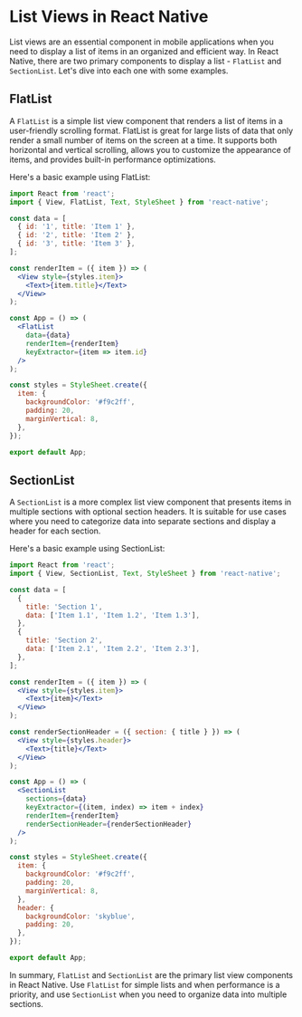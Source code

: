 # List Views in React Native

List views are an essential component in mobile applications when you need to display a list of items in an organized and efficient way. In React Native, there are two primary components to display a list - `FlatList` and `SectionList`. Let's dive into each one with some examples.

## FlatList

A `FlatList` is a simple list view component that renders a list of items in a user-friendly scrolling format. FlatList is great for large lists of data that only render a small number of items on the screen at a time. It supports both horizontal and vertical scrolling, allows you to customize the appearance of items, and provides built-in performance optimizations.

Here's a basic example using FlatList:

```jsx
import React from 'react';
import { View, FlatList, Text, StyleSheet } from 'react-native';

const data = [
  { id: '1', title: 'Item 1' },
  { id: '2', title: 'Item 2' },
  { id: '3', title: 'Item 3' },
];

const renderItem = ({ item }) => (
  <View style={styles.item}>
    <Text>{item.title}</Text>
  </View>
);

const App = () => (
  <FlatList
    data={data}
    renderItem={renderItem}
    keyExtractor={item => item.id}
  />
);

const styles = StyleSheet.create({
  item: {
    backgroundColor: '#f9c2ff',
    padding: 20,
    marginVertical: 8,
  },
});

export default App;
```

## SectionList

A `SectionList` is a more complex list view component that presents items in multiple sections with optional section headers. It is suitable for use cases where you need to categorize data into separate sections and display a header for each section.

Here's a basic example using SectionList:

```jsx
import React from 'react';
import { View, SectionList, Text, StyleSheet } from 'react-native';

const data = [
  {
    title: 'Section 1',
    data: ['Item 1.1', 'Item 1.2', 'Item 1.3'],
  },
  {
    title: 'Section 2',
    data: ['Item 2.1', 'Item 2.2', 'Item 2.3'],
  },
];

const renderItem = ({ item }) => (
  <View style={styles.item}>
    <Text>{item}</Text>
  </View>
);

const renderSectionHeader = ({ section: { title } }) => (
  <View style={styles.header}>
    <Text>{title}</Text>
  </View>
);

const App = () => (
  <SectionList
    sections={data}
    keyExtractor={(item, index) => item + index}
    renderItem={renderItem}
    renderSectionHeader={renderSectionHeader}
  />
);

const styles = StyleSheet.create({
  item: {
    backgroundColor: '#f9c2ff',
    padding: 20,
    marginVertical: 8,
  },
  header: {
    backgroundColor: 'skyblue',
    padding: 20,
  },
});

export default App;
```

In summary, `FlatList` and `SectionList` are the primary list view components in React Native. Use `FlatList` for simple lists and when performance is a priority, and use `SectionList` when you need to organize data into multiple sections.